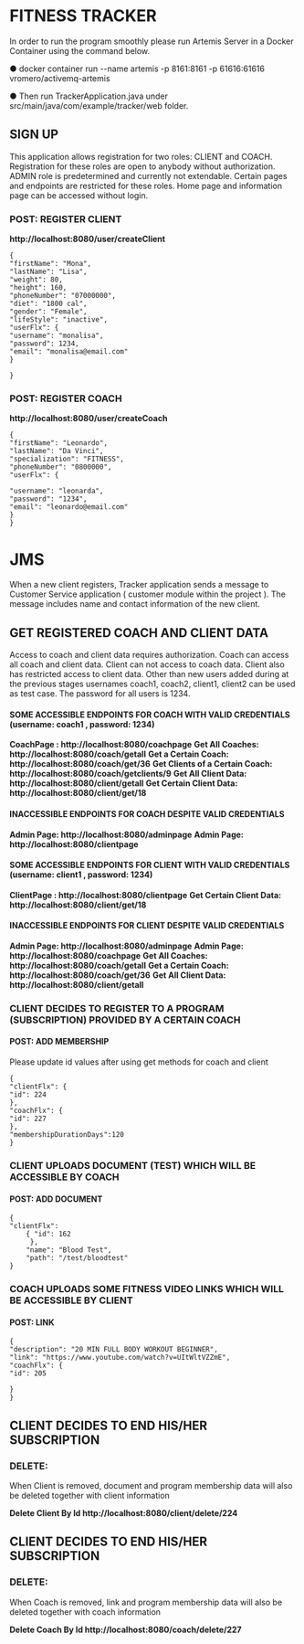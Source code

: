 # FITNESS TRACKER

In order to run the program smoothly please run Artemis Server in a Docker Container using the command below.

● docker container run --name artemis -p 8161:8161 -p 61616:61616 vromero/activemq-artemis

● Then run TrackerApplication.java under src/main/java/com/example/tracker/web folder.

## SIGN UP

This application allows registration for two roles: CLIENT and COACH. Registration for these roles are open to anybody
without authorization. ADMIN role is predetermined and currently not extendable. Certain pages and endpoints are
restricted for these roles. Home page and information page can be accessed without login.

### POST: REGISTER CLIENT

__http://localhost:8080/user/createClient__

````
{
"firstName": "Mona",
"lastName": "Lisa",
"weight": 80,
"height": 160,
"phoneNumber": "07000000",
"diet": "1800 cal",
"gender": "Female",
"lifeStyle": "inactive",
"userFlx": {
"username": "monalisa",
"password": 1234,
"email": "monalisa@email.com"
}

}
````

### POST: REGISTER COACH

__http://localhost:8080/user/createCoach__

````
{
"firstName": "Leonardo",
"lastName": "Da Vinci",
"specialization": "FITNESS",
"phoneNumber": "0800000",
"userFlx": {

"username": "leonarda",
"password": "1234",
"email": "leonardo@email.com"
}
}
````

# JMS

When a new client registers, Tracker application sends a message to Customer Service application ( customer module
within the project ). The message includes name and contact information of the new client.

## GET REGISTERED COACH AND CLIENT DATA

Access to coach and client data requires authorization. Coach can access all coach and client data. Client can not
access to coach data. Client also has restricted access to client data. Other than new users added during at the
previous stages usernames coach1, coach2, client1, client2 can be used as test case. The password for all users is 1234.

#### SOME ACCESSIBLE ENDPOINTS FOR COACH WITH VALID CREDENTIALS (username: coach1 , password: 1234)

__CoachPage : http://localhost:8080/coachpage__
__Get All Coaches:  http://localhost:8080/coach/getall__
__Get a Certain Coach:  http://localhost:8080/coach/get/36__
__Get Clients of a Certain Coach: http://localhost:8080/coach/getclients/9__
__Get All Client Data: http://localhost:8080/client/getall__
__Get Certain Client Data: http://localhost:8080/client/get/18__

#### INACCESSIBLE ENDPOINTS FOR COACH DESPITE VALID CREDENTIALS

__Admin Page:  http://localhost:8080/adminpage__
__Admin Page:  http://localhost:8080/clientpage__

#### SOME ACCESSIBLE ENDPOINTS FOR CLIENT WITH VALID CREDENTIALS (username: client1 , password: 1234)

__ClientPage : http://localhost:8080/clientpage__
__Get Certain Client Data: http://localhost:8080/client/get/18__

#### INACCESSIBLE ENDPOINTS FOR CLIENT DESPITE VALID CREDENTIALS

__Admin Page:  http://localhost:8080/adminpage__
__Admin Page:  http://localhost:8080/coachpage__
__Get All Coaches:  http://localhost:8080/coach/getall__
__Get a Certain Coach:  http://localhost:8080/coach/get/36__
__Get All Client Data: http://localhost:8080/client/getall__

### CLIENT DECIDES TO REGISTER TO A PROGRAM (SUBSCRIPTION) PROVIDED BY A CERTAIN COACH

#### POST: ADD MEMBERSHIP

Please update id values after using get methods for coach and client

````
{  
"clientFlx": {
"id": 224
},
"coachFlx": {
"id": 227
},
"membershipDurationDays":120
}

````

### CLIENT UPLOADS DOCUMENT (TEST)  WHICH WILL BE ACCESSIBLE BY COACH

#### POST: ADD DOCUMENT

````
{
"clientFlx": 
    { "id": 162 
     },
    "name": "Blood Test",
    "path": "/test/bloodtest"
}

````

### COACH UPLOADS SOME FITNESS VIDEO LINKS  WHICH WILL BE ACCESSIBLE BY CLIENT

#### POST: LINK

````
{
"description": "20 MIN FULL BODY WORKOUT BEGINNER",
"link": "https://www.youtube.com/watch?v=UItWltVZZmE",
"coachFlx": {
"id": 205

}
}
````

## CLIENT DECIDES TO END HIS/HER SUBSCRIPTION

### DELETE:

When Client is removed, document and program membership data will also be deleted together with client information

__Delete Client By Id http://localhost:8080/client/delete/224__

## CLIENT DECIDES TO END HIS/HER SUBSCRIPTION

### DELETE:

When Coach is removed, link and program membership data will also be deleted together with coach information

__Delete Coach By Id http://localhost:8080/coach/delete/227__ 


